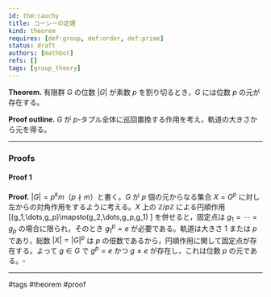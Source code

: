 ```yaml
---
id: thm:cauchy
title: コーシーの定理
kind: theorem
requires: [def:group, def:order, def:prime]
status: draft
authors: [mathbot]
refs: []
tags: [group_theory]
---
```


**Theorem.** 有限群 $G$ の位数 $|G|$ が素数 $p$ を割り切るとき，$G$ には位数 $p$ の元が存在する。

**Proof outline.** $G$ が $p$-タプル全体に巡回置換する作用を考え，軌道の大きさから元を得る。

---

### Proofs

#### Proof 1
**Proof.**
$|G|=p^km$（$p\nmid m$）と書く。$G$ が $p$ 個の元からなる集合 $X=G^p$ に対し左からの対角作用をするように考える。$X$ 上の $\mathbb{Z}/p\mathbb{Z}$ による円順作用
\[(g_1,\dots,g_p)\mapsto(g_2,\dots,g_p,g_1)
\]
を併せると，固定点は $g_1=\cdots=g_p$ の場合に限られ，そのとき $g_1^p=e$ が必要である。軌道は大きさ 1 または $p$ であり，総数 $|X|=|G|^p$ は $p$ の倍数であるから，円順作用に関して固定点が存在する。よって $g\in G$ で $g^p=e$ かつ $g\ne e$ が存在し，これは位数 $p$ の元である。$\square$

---

#tags #theorem #proof
